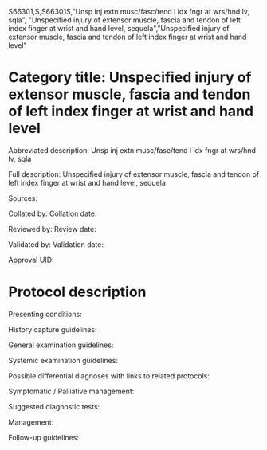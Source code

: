 S66301,S,S66301S,"Unsp inj extn musc/fasc/tend l idx fngr at wrs/hnd lv, sqla", "Unspecified injury of extensor muscle, fascia and tendon of left index finger at wrist and hand level, sequela","Unspecified injury of extensor muscle, fascia and tendon of left index finger at wrist and hand level"
# Category title: Unspecified injury of extensor muscle, fascia and tendon of left index finger at wrist and hand level

Abbreviated description: Unsp inj extn musc/fasc/tend l idx fngr at wrs/hnd lv, sqla

Full description: Unspecified injury of extensor muscle, fascia and tendon of left index finger at wrist and hand level, sequela

Sources:

Collated by:
Collation date:

Reviewed by:
Review date:

Validated by:
Validation date:

Approval UID:

# Protocol description

Presenting conditions:

History capture guidelines:

General examination guidelines:

Systemic examination guidelines:

Possible differential diagnoses with links to related protocols:

Symptomatic / Palliative management:

Suggested diagnostic tests:

Management:

Follow-up guidelines:
